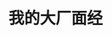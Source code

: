 <!--
 * @Author: uestc.zyj@gmail.com
 * @Date: 2021-09-23 19:21:02
 * @LastEditTime: 2021-09-23 19:21:02
 * @Description: interview questions
 * @FilePath: /interviews/readme.md
-->

# 我的大厂面经
